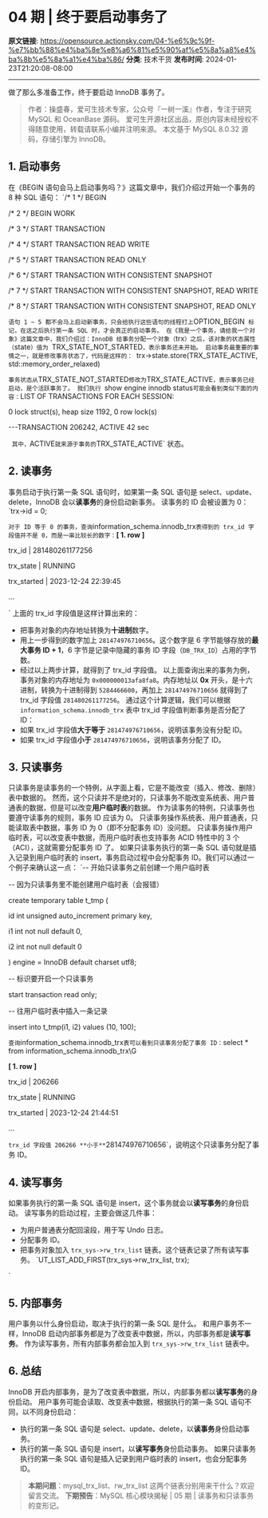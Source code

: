 # 04 期 | 终于要启动事务了

**原文链接**: https://opensource.actionsky.com/04-%e6%9c%9f-%e7%bb%88%e4%ba%8e%e8%a6%81%e5%90%af%e5%8a%a8%e4%ba%8b%e5%8a%a1%e4%ba%86/
**分类**: 技术干货
**发布时间**: 2024-01-23T21:20:08-08:00

---

做了那么多准备工作，终于要启动 InnoDB 事务了。
> 作者：操盛春，爱可生技术专家，公众号『一树一溪』作者，专注于研究 MySQL 和 OceanBase 源码。
爱可生开源社区出品，原创内容未经授权不得随意使用，转载请联系小编并注明来源。
本文基于 MySQL 8.0.32 源码，存储引擎为 InnoDB。
## 1. 启动事务
在《BEGIN 语句会马上启动事务吗？》这篇文章中，我们介绍过开始一个事务的 8 种 SQL 语句：
`/* 1 */ BEGIN
/* 2 */ BEGIN WORK
/* 3 */ START TRANSACTION
/* 4 */ START TRANSACTION READ WRITE
/* 5 */ START TRANSACTION READ ONLY
/* 6 */ START TRANSACTION WITH CONSISTENT SNAPSHOT
/* 7 */ START TRANSACTION WITH CONSISTENT SNAPSHOT, READ WRITE
/* 8 */ START TRANSACTION WITH CONSISTENT SNAPSHOT, READ ONLY
`
语句 1 ~ 5 都不会马上启动新事务，只会给执行这些语句的线程打上 `OPTION_BEGIN` 标记，在这之后执行第一条 SQL 时，才会真正的启动事务。
在《我是一个事务，请给我一个对象》这篇文章中，我们介绍过：InnoDB 给事务分配一个对象（`trx`）之后，该对象的状态属性（`state`）值为 `TRX_STATE_NOT_STARTED`，表示事务还未开始。
启动事务最重要的事情之一，就是修改事务状态了，代码是这样的：
`trx->state.store(TRX_STATE_ACTIVE, std::memory_order_relaxed)
`
事务状态从 `TRX_STATE_NOT_STARTED` 修改为 `TRX_STATE_ACTIVE`，表示事务已经启动，是个活跃事务了。
我们执行 `show engine innodb status` 可能会看到类似下面的内容：
`LIST OF TRANSACTIONS FOR EACH SESSION:
0 lock struct(s), heap size 1192, 0 row lock(s)
---TRANSACTION 206242, ACTIVE 42 sec
`
其中，`ACTIVE` 就来源于事务的 `TRX_STATE_ACTIVE` 状态。
## 2. 读事务
事务启动于执行第一条 SQL 语句时，如果第一条 SQL 语句是 select、update、delete，InnoDB 会以**读事务**的身份启动新事务。
读事务的 ID 会被设置为 0：
`trx->id = 0;
`
对于 ID 等于 0 的事务，查询 `information_schema.innodb_trx` 表得到的 trx_id 字段值并不是 0，而是一串比较长的数字：
`************[ 1. row ]************
trx_id      | 281480261177256
trx_state   | RUNNING
trx_started | 2023-12-24 22:39:45
...
`
上面的 trx_id 字段值是这样计算出来的：
- 把事务对象的内存地址转换为**十进制**数字。
- 用上一步得到的数字加上 `281474976710656`。这个数字是 6 字节能够存放的**最大事务 ID + 1**，6 字节是记录中隐藏的事务 ID 字段（`DB_TRX_ID`）占用的字节数。
- 经过以上两步计算，就得到了 trx_id 字段值。
以上面查询出来的事务为例，事务对象的内存地址为 `0x000000013afa8fa8`。内存地址以 **0x** 开头，是十六进制，转换为十进制得到 `5284466600`，再加上 `281474976710656` 就得到了 trx_id 字段值 `281480261177256`。
通过这个计算逻辑，我们可以根据 `information_schema.innodb_trx` 表中 trx_id 字段值判断事务是否分配了 ID：
- 如果 trx_id 字段值**大于等于** `281474976710656`，说明该事务没有分配 ID。
- 如果 trx_id 字段值**小于** `281474976710656`，说明该事务分配了 ID。
## 3. 只读事务
只读事务是读事务的一个特例，从字面上看，它是不能改变（插入、修改、删除）表中数据的。
然而，这个只读并不是绝对的，只读事务不能改变系统表、用户普通表的数据，但是可以改变**用户临时表**的数据。
作为读事务的特例，只读事务也要遵守读事务的规则，事务 ID 应该为 0。
只读事务操作系统表、用户普通表，只能读取表中数据，事务 ID 为 0（即不分配事务 ID）没问题。
只读事务操作用户临时表，可以改变表中数据，而用户临时表也支持事务 ACID 特性中的 3 个（ACI），这就需要分配事务 ID 了。
如果只读事务执行的第一条 SQL 语句就是插入记录到用户临时表的 insert，事务启动过程中会分配事务 ID。我们可以通过一个例子来确认这一点：
`-- 开始只读事务之前创建一个用户临时表
-- 因为只读事务里不能创建用户临时表（会报错）
create temporary table t_tmp (
id int unsigned auto_increment primary key,
i1 int not null default 0,
i2 int not null default 0
) engine = InnoDB default charset utf8;
-- 标识要开启一个只读事务
start transaction read only;
-- 往用户临时表中插入一条记录
insert into t_tmp(i1, i2) values (10, 100);
`
查询 `information_schema.innodb_trx` 表可以看到只读事务分配了事务 ID：
`select * from information_schema.innodb_trx\G
************[ 1. row ]************
trx_id      | 206266
trx_state   | RUNNING
trx_started | 2023-12-24 21:44:51
...
`
trx_id 字段值 206266 **小于** `281474976710656`，说明这个只读事务分配了事务 ID。
## 4. 读写事务
如果事务执行的第一条 SQL 语句是 insert，这个事务就会以**读写事务**的身份启动。
读写事务的启动过程，主要会做这几件事：
- 为用户普通表分配回滚段，用于写 Undo 日志。
- 分配事务 ID。
- 把事务对象加入 `trx_sys->rw_trx_list` 链表。这个链表记录了所有读写事务。
`UT_LIST_ADD_FIRST(trx_sys->rw_trx_list, trx);
`
## 5. 内部事务
用户事务以什么身份启动，取决于执行的第一条 SQL 是什么。
和用户事务不一样，InnoDB 启动内部事务都是为了改变表中数据，所以，内部事务都是**读写事务**。
作为读写事务，所有内部事务都会加入到 `trx_sys->rw_trx_list` 链表中。
## 6. 总结
InnoDB 开启内部事务，是为了改变表中数据，所以，内部事务都以**读写事务**的身份启动。
用户事务可能会读取、改变表中数据，根据执行的第一条 SQL 语句不同，以不同身份启动：
- 执行的第一条 SQL 语句是 select、update、delete，以**读事务**身份启动事务。
- 执行的第一条 SQL 语句是 insert，以**读写事务**身份启动事务。
如果只读事务执行的第一条 SQL 语句是插入记录到用户临时表的 insert，也会分配事务 ID。
> **本期问题**：mysql_trx_list、rw_trx_list 这两个链表分别用来干什么？欢迎留言交流。
**下期预告**：MySQL 核心模块揭秘 | 05 期 | 读事务和只读事务的变形记。